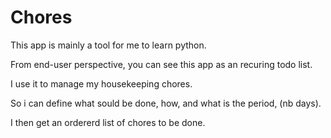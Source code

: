 # Chores

This app is mainly a tool for me to learn python.

From end-user perspective, you can see this app as an recuring todo list.

I use it to manage my housekeeping chores.

So i can define what sould be done, how, and what is the period, (nb days).

I then get an ordererd list of chores to be done.